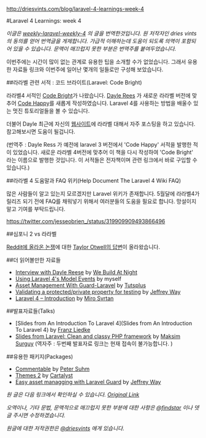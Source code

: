 http://driesvints.com/blog/laravel-4-learnings-week-4

#Laravel 4 Learnings: week 4

*이글은 [weekly-laravel-weekly-4](http://driesvints.com/blog/laravel-4-learnings-week-4) 의 글을 번역한것입니다. 원 저작자인 dries vints 의 동의를 얻어 번역글을 게제합니다. 가급적 이해하는데 도움이 되도록 의역이 포함되어 있을 수 있습니다. 문맥이 매끄럽지 못한 부분은 번역주를 붙여두었습니다.*

 이번주에는 시간이 많이 없는 관계로 유용한 팁을 소개할 수가 없었습니다. 그래서 유용한 자료들 링크와 이번주에 일어난 몇개의 일들로만 구성해 보았습니다.

##라라벨 관련 서적 : 코드 브라이트(Laravel: Code Bright)

 라라벨4 서적인 [Code Bright](https://leanpub.com/codebright)가 나왔습니다. [Dayle Rees](https://twitter.com/daylerees) 가 새로운 라라벨 버전에 맞추어 [Code Happy](https://leanpub.com/codehappy)를 새롭게 작성하였습니다. Laravel 4를 사용하는 방법을 배울수 있는 멋진 튜토리얼들을 볼 수 있습니다.

 더불어 Dayle 최근에 자신의 [웹사이트](http://daylerees.com/)에 라라벨  대해서 자주 포스팅을 하고 있습니다. 참고해보시면 도움이 될겁니다.


 (번역주 : Dayle Ress 가 예전에 laravel 3 버전에서 'Code Happy' 서적을 발행한 적이 있었습니다. 새로운 라라벨 4버전에 맞추어 이 책을 다시 작성하여 'Code Bright' 라는 이름으로 발행한 것입니다. 이 서적들은 전자책이며 관련 링크에서 바로 구입할 수 있습니다.)


##라라벨 4 도움말과 FAQ 위키(Help Document The Laravel 4 Wiki FAQ)

 많은 사람들이 알고 있는지 모르겠지만 Laravel 위키가 존재합니다. 5월달에 라라벨4가 릴리즈 되기 전에 FAQ를 채워넣기 위해서 여러분들의 도움을 필요로 합니다. 망설이지 말고 기여를 부탁드립니다.

https://twitter.com/jesseobrien_/status/319909909493866496

##심포니 2 vs 라라벨

 [Reddit에 올라온 논쟁](http://www.reddit.com/r/PHP/comments/1bdln1/symfony2_vs_laravel/)에 대한 [Taylor Otwell의 답변](http://www.reddit.com/r/PHP/comments/1bdln1/symfony2_vs_laravel/c96ohf1)이 올라왔습니다.

##더 읽어볼만한 자료들

- [Interview with Dayle Reese](http://webuildatnight.com/features/Code-Happy) by [We Build At Night](http://webuildatnight.com/)
- [Using Laravel 4's Model Events](http://driesvints.com/blog/using-laravel-4-model-events/) by myself
- [Asset Management With Guard-Laravel](https://tutsplus.com/lesson/asset-management-with-guard-laravel/) by [Tutsplus](https://tutsplus.com/)
- [Validating a protected/private property for testing](https://gist.github.com/JeffreyWay/5287312) by [Jeffrey Way](https://twitter.com/jeffrey_way)
- [Laravel 4 – Introduction](http://www.mirosvrtan.me/blog/2013/03/laravel-4-introduction/) by [Miro Svrtan](https://twitter.com/msvrtan)


##발표자료들(Talks)

- [Slides from An Introduction To Laravel 4](Slides from An Introduction To Laravel 4) by [Franz Liedke](https://twitter.com/franzliedke)
- [Slides from Laravel: Clean and classy PHP framework](http://www.rvl.io/msurguy/laravel) by [Maksim Surguy](https://twitter.com/msurguy)
(역자주 : 두번째 발표자료 링크는 현재 접속이 불가능합니다. )

##유용한 패키지(Packages)

- [Commentable](https://github.com/petersuhm/commentable) by [Peter Suhm](https://twitter.com/petersuhm)
- [Themes 2](http://docs.cartalyst.com/themes-2) by [Cartalyst](http://cartalyst.com/)
- [Easy asset managging with Laravel Guard](https://github.com/JeffreyWay/Laravel-Guard) by [Jeffrey Way](https://twitter.com/jeffrey_way)


*원 글은 다음 링크에서 확인하실 수 있습니다. [Original Link](http://driesvints.com/blog/laravel-4-learnings-week-4)*


*오역이나, 기타 문법, 문맥적으로 매끄럽지 못한 부분에 대한 사항은 [@findstar](https://twitter.com/findstar) 이나 뎃글 주시면 수정하겠습니다.*


*원글에 대한 저작권한은 [@driesvints](https://twitter.com/driesvints) 에게 있습니다.*